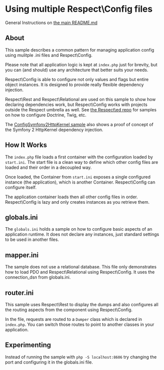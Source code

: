 Using multiple Respect\Config files
=================================

General Instructions on [the main README.md](https://github.com/Respect/samples/blob/master/README.md)

About
-----

This sample describes a common pattern for managing application config using
mulitple .ini files and Respect\Config.

Please note that all application logic is kept at `index.php` just for brevity, but you can (and should)
use any architecture that better suits your needs.

Respect\Config is able to configure not only values and flags but entire object
instances. It is designed to provide really flexible dependency injection.

Respect\Rest and Respect\Relational are used on this sample to show how declaring
dependencies work, but Respect\Config works with projects outside the Respect
umbrella as well. See [the Respect\ed repo](https://github.com/Respect/ed/tree/master/config) 
for samples on how to configure Doctrine, Twig, etc. 

The [ConfigSymfony2HttpKernel sample](https://github.com/alganet/ConfigDoctrineSymfony2HttpKernel)
also shows a proof of concept of the Symfony 2 HttpKernel dependency injection.

How It Works
------------

The `index.php` file loads a first container with the configuration loaded by `start.ini`. The start
file is a clean way to define which other config files are loaded and their order in a decoupled way.

Once loaded, the Container from `start.ini` exposes a single configured instance (the application), 
which is another Container. Respect\Config can configure itself.

The application container loads then all other config files in order. Respect\Config is lazy and only
creates instances as you retrieve them.

globals.ini
-----------

The `globals.ini` holds a sample on how to configure basic aspects of an application runtime. It does
not declare any instances, just standard settings to be used in another files.

mapper.ini
----------

The sample does not use a relational database. This file only demonstrates how to load PDO and Respect\Relational 
using Respect\Config. It uses the connection_dsn from globals.ini. 

router.ini
----------

This sample uses Respect\Rest to display the dumps and also configures all the routing aspects from the
component using Respect\Config. 

In the file, requests are routed to a `Dumper` class which is declared in `index.php`. You can switch 
those routes to point to another classes in your application.

Experimenting
-------------

Instead of running the sample with `php -S localhost:8606` try changing the port and configuring it in the
globals.ini file.